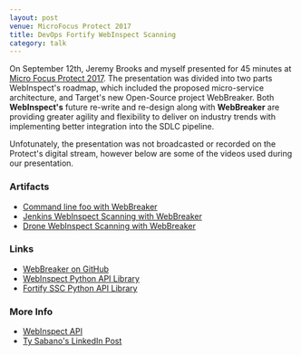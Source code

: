 ```yaml
---
layout: post
venue: MicroFocus Protect 2017
title: DevOps Fortify WebInspect Scanning
category: talk
---
```


On September 12th, Jeremy Brooks and myself presented for 45 minutes at [Micro Focus Protect 2017](https://softwareevents.microfocus.com/). The presentation was divided into two parts WebInspect's roadmap, which included the proposed micro-service architecture, and Target's new Open-Source project WebBreaker.  Both __WebInspect's__ future re-write and re-design along with __WebBreaker__ are providing greater agility and flexibility to deliver on industry trends with implementing better integration into the SDLC pipeline.

Unfotunately, the presentation was not broadcasted or recorded on the Protect's digital stream, however below are some of the videos used during our presentation.

### Artifacts
* [Command line foo with WebBreaker]()
* [Jenkins WebInspect Scanning with WebBreaker]()
* [Drone WebInspect Scanning with WebBreaker]()

### Links
* [WebBreaker on GitHub ](https://github.com/target/webbreaker)
* [WebInspect Python API Library](https://pypi.python.org/pypi/webinspectapi)
* [Fortify SSC Python API Library](https://pypi.python.org/pypi/fortifyapi)

### More Info
* [WebInspect API](https://community.saas.hpe.com/dcvta86296/attachments/dcvta86296/forify-documentation/2/1/WebInspect%2010.30%20-%20Protocols%20and%20Ports.docx)
* [Ty Sabano's LinkedIn Post](https://www.linkedin.com/feed/update/urn:li:activity:6313467782113697792)
